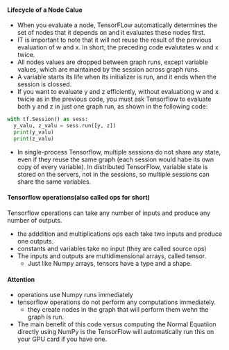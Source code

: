
#### Lifecycle of a Node Calue
* When you evaluate a node, TensorFLow automatically determines the set of nodes that it depends on and  it evaluates these nodes first.
* IT is important to note that it will not reuse the result of the previous evaluation of w and x. In short, the preceding code evalutates w and x twice.
* All nodes values are dropped between graph runs, except variable values, which are maintained by the session across graph runs.
* A variable starts its life when its initializer is run, and it ends when the session is clossed.
* If you want to evaluate y and z efficiently, without evaluationg w and x  twicie as in the previous code, you must ask Tensorflow to evaluate both y and z in just one graph run, as shown in the following code:
```python
with tf.Session() as sess:
  y_valu, z_valu = sess.run([y, z])
  print(y_valu)
  print(z_valu)
```
* In single-process Tensorflow, multiple sessions do not share any state, even if they reuse the same graph (each session would habe its own copy of every variable). In distributed TensorFlow, variable state is stored on the servers, not in the sessions, so multiple sessions can share the same variables.



#### Tensorflow operations(also called ops for short)
Tensorflow operations can take any number of inputs and produce any number of outputs.
* the adddition and multiplications ops each take two inputs and produce one outputs.
* constants and variables take no input (they are called source ops)
* The inputs and outputs are multidimensional arrays, called tensor.
  * Just like Numpy arrays, tensors have a type and a shape.
  
#### Attention
* operations use Numpy runs immediately
* tensorflow operations do not perform any computations immediately.
  * they create nodes in the graph that will perform them wehn the graph is run.
* The main benefit of this code versus computing the Normal Equatiion directly using NumPy is the TensorFlow will automatically run this on your GPU card if you have one.
